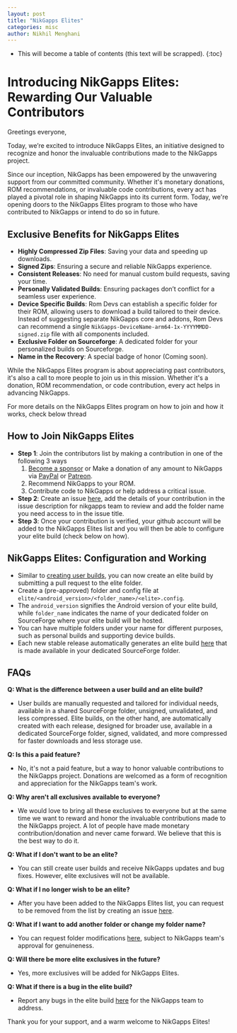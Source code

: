 ```yaml
---
layout: post
title: "NikGapps Elites"
categories: misc
author: Nikhil Menghani
---
```


* This will become a table of contents (this text will be scrapped).
{:toc}


# Introducing NikGapps Elites: Rewarding Our Valuable Contributors

Greetings everyone,

Today, we’re excited to introduce NikGapps Elites, an initiative designed to recognize and honor the invaluable contributions made to the NikGapps project.

Since our inception, NikGapps has been empowered by the unwavering support from our committed community. Whether it's monetary donations, ROM recommendations, or invaluable code contributions, every act has played a pivotal role in shaping NikGapps into its current form. Today, we're opening doors to the NikGapps Elites program to those who have contributed to NikGapps or intend to do so in future.

## Exclusive Benefits for NikGapps Elites

- **Highly Compressed Zip Files**: Saving your data and speeding up downloads.
- **Signed Zips**: Ensuring a secure and reliable NikGapps experience.
- **Consistent Releases**: No need for manual custom build requests, saving your time.
- **Personally Validated Builds**: Ensuring packages don’t conflict for a seamless user experience.
- **Device Specific Builds**: Rom Devs can establish a specific folder for their ROM, allowing users to download a build tailored to their device. Instead of suggesting separate NikGapps core and addons, Rom Devs can recommend a single `NikGapps-DeviceName-arm64-1x-YYYYMMDD-signed.zip` file with all components included.
- **Exclusive Folder on Sourceforge**: A dedicated folder for your personalized builds on Sourceforge.
- **Name in the Recovery**: A special badge of honor (Coming soon).

While the NikGapps Elites program is about appreciating past contributors, it's also a call to more people to join us in this mission. Whether it's a donation, ROM recommendation, or code contribution, every act helps in advancing NikGapps.

For more details on the NikGapps Elites program on how to join and how it works, check below thread

## How to Join NikGapps Elites

- **Step 1**: Join the contributors list by making a contribution in one of the following 3 ways
    1. [Become a sponsor](https://github.com/sponsors/nikgapps) or Make a donation of any amount to NikGapps via [PayPal](https://www.paypal.com/paypalme/inikhilmenghani) or [Patreon](https://www.patreon.com/nikgapps).
    2. Recommend NikGapps to your ROM.
    3. Contribute code to NikGapps or help address a critical issue.
- **Step 2**: Create an issue [here](https://github.com/nikgapps/config/issues/new), add the details of your contribution in the issue description for nikgapps team to review and add the folder name you need access to in the issue title.
- **Step 3**: Once your contribution is verified, your github account will be added to the NikGapps Elites list and you will then be able to configure your elite build (check below on how).

## NikGapps Elites: Configuration and Working

- Similar to [creating user builds](https://github.com/nikgapps/config), you can now create an elite build by submitting a pull request to the elite folder.
- Create a (pre-approved) folder and config file at `elite/<android_version>/<folder_name>/<elite>.config`.
- The `android_version` signifies the Android version of your elite build, while `folder_name` indicates the name of your dedicated folder on SourceForge where your elite build will be hosted.
- You can have multiple folders under your name for different purposes, such as personal builds and supporting device builds.
- Each new stable release automatically generates an elite build [here](https://sourceforge.net/projects/nikgapps/files/Elite-Releases/) that is made available in your dedicated SourceForge folder.

## FAQs

**Q: What is the difference between a user build and an elite build?**
- User builds are manually requested and tailored for individual needs, available in a shared SourceForge folder, unsigned, unvalidated, and less compressed. Elite builds, on the other hand, are automatically created with each release, designed for broader use, available in a dedicated SourceForge folder, signed, validated, and more compressed for faster downloads and less storage use.


**Q: Is this a paid feature?**
- No, it's not a paid feature, but a way to honor valuable contributions to the NikGapps project. Donations are welcomed as a form of recognition and appreciation for the NikGapps team's work.

**Q: Why aren't all exclusives available to everyone?**
- We would love to bring all these exclusives to everyone but at the same time we want to reward and honor the invaluable contributions made to the NikGapps project. A lot of people have made monetary contribution/donation and never came forward. We believe that this is the best way to do it.

**Q: What if I don't want to be an elite?**
- You can still create user builds and receive NikGapps updates and bug fixes. However, elite exclusives will not be available.

**Q: What if I no longer wish to be an elite?**
- After you have been added to the NikGapps Elites list, you can request to be removed from the list by creating an issue [here](https://github.com/nikgapps/config/issues/new). 

**Q: What if I want to add another folder or change my folder name?**
- You can request folder modifications [here](https://github.com/nikgapps/config/issues/new), subject to NikGapps team's approval for genuineness.

**Q: Will there be more elite exclusives in the future?**
- Yes, more exclusives will be added for NikGapps Elites.

**Q: What if there is a bug in the elite build?**
- Report any bugs in the elite build [here](https://github.com/nikgapps/config/issues/new) for the NikGapps team to address.


Thank you for your support, and a warm welcome to NikGapps Elites!
